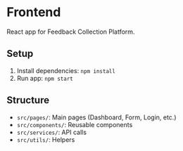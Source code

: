 # Frontend

React app for Feedback Collection Platform.

## Setup
1. Install dependencies: `npm install`
2. Run app: `npm start`

## Structure
- `src/pages/`: Main pages (Dashboard, Form, Login, etc.)
- `src/components/`: Reusable components
- `src/services/`: API calls
- `src/utils/`: Helpers

